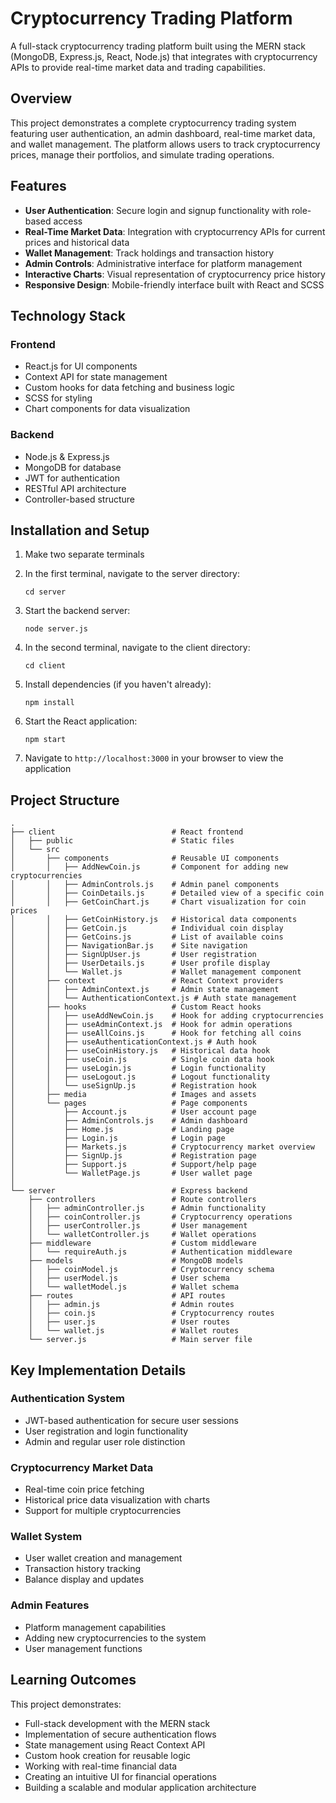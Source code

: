 # Cryptocurrency Trading Platform

A full-stack cryptocurrency trading platform built using the MERN stack (MongoDB, Express.js, React, Node.js) that integrates with cryptocurrency APIs to provide real-time market data and trading capabilities.

## Overview

This project demonstrates a complete cryptocurrency trading system featuring user authentication, an admin dashboard, real-time market data, and wallet management. The platform allows users to track cryptocurrency prices, manage their portfolios, and simulate trading operations.

## Features

- **User Authentication**: Secure login and signup functionality with role-based access
- **Real-Time Market Data**: Integration with cryptocurrency APIs for current prices and historical data
- **Wallet Management**: Track holdings and transaction history
- **Admin Controls**: Administrative interface for platform management
- **Interactive Charts**: Visual representation of cryptocurrency price history
- **Responsive Design**: Mobile-friendly interface built with React and SCSS

## Technology Stack

### Frontend
- React.js for UI components
- Context API for state management
- Custom hooks for data fetching and business logic
- SCSS for styling
- Chart components for data visualization

### Backend
- Node.js & Express.js
- MongoDB for database
- JWT for authentication
- RESTful API architecture
- Controller-based structure

## Installation and Setup

1. Make two separate terminals

2. In the first terminal, navigate to the server directory:
   ```
   cd server
   ```

3. Start the backend server:
   ```
   node server.js
   ```

4. In the second terminal, navigate to the client directory:
   ```
   cd client
   ```

5. Install dependencies (if you haven't already):
   ```
   npm install
   ```

6. Start the React application:
   ```
   npm start
   ```

7. Navigate to `http://localhost:3000` in your browser to view the application

## Project Structure

```
.
├── client                          # React frontend
│   ├── public                      # Static files
│   └── src
│       ├── components              # Reusable UI components
│       │   ├── AddNewCoin.js       # Component for adding new cryptocurrencies
│       │   ├── AdminControls.js    # Admin panel components
│       │   ├── CoinDetails.js      # Detailed view of a specific coin
│       │   ├── GetCoinChart.js     # Chart visualization for coin prices
│       │   ├── GetCoinHistory.js   # Historical data components
│       │   ├── GetCoin.js          # Individual coin display
│       │   ├── GetCoins.js         # List of available coins
│       │   ├── NavigationBar.js    # Site navigation
│       │   ├── SignUpUser.js       # User registration
│       │   ├── UserDetails.js      # User profile display
│       │   └── Wallet.js           # Wallet management component
│       ├── context                 # React Context providers
│       │   ├── AdminContext.js     # Admin state management
│       │   └── AuthenticationContext.js # Auth state management
│       ├── hooks                   # Custom React hooks
│       │   ├── useAddNewCoin.js    # Hook for adding cryptocurrencies
│       │   ├── useAdminContext.js  # Hook for admin operations
│       │   ├── useAllCoins.js      # Hook for fetching all coins
│       │   ├── useAuthenticationContext.js # Auth hook
│       │   ├── useCoinHistory.js   # Historical data hook
│       │   ├── useCoin.js          # Single coin data hook
│       │   ├── useLogin.js         # Login functionality
│       │   ├── useLogout.js        # Logout functionality
│       │   └── useSignUp.js        # Registration hook
│       ├── media                   # Images and assets
│       └── pages                   # Page components
│           ├── Account.js          # User account page
│           ├── AdminControls.js    # Admin dashboard
│           ├── Home.js             # Landing page
│           ├── Login.js            # Login page
│           ├── Markets.js          # Cryptocurrency market overview
│           ├── SignUp.js           # Registration page
│           ├── Support.js          # Support/help page
│           └── WalletPage.js       # User wallet page
│
└── server                          # Express backend
    ├── controllers                 # Route controllers
    │   ├── adminController.js      # Admin functionality
    │   ├── coinController.js       # Cryptocurrency operations
    │   ├── userController.js       # User management
    │   └── walletController.js     # Wallet operations
    ├── middleware                  # Custom middleware
    │   └── requireAuth.js          # Authentication middleware
    ├── models                      # MongoDB models
    │   ├── coinModel.js            # Cryptocurrency schema
    │   ├── userModel.js            # User schema
    │   └── walletModel.js          # Wallet schema
    ├── routes                      # API routes
    │   ├── admin.js                # Admin routes
    │   ├── coin.js                 # Cryptocurrency routes
    │   ├── user.js                 # User routes
    │   └── wallet.js               # Wallet routes
    └── server.js                   # Main server file
```

## Key Implementation Details

### Authentication System
- JWT-based authentication for secure user sessions
- User registration and login functionality
- Admin and regular user role distinction

### Cryptocurrency Market Data
- Real-time coin price fetching
- Historical price data visualization with charts
- Support for multiple cryptocurrencies

### Wallet System
- User wallet creation and management
- Transaction history tracking
- Balance display and updates

### Admin Features
- Platform management capabilities
- Adding new cryptocurrencies to the system
- User management functions

## Learning Outcomes

This project demonstrates:
- Full-stack development with the MERN stack
- Implementation of secure authentication flows
- State management using React Context API
- Custom hook creation for reusable logic
- Working with real-time financial data
- Creating an intuitive UI for financial operations
- Building a scalable and modular application architecture
